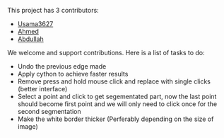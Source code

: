 This project has 3 contributors:

* [Usama3627](https://github.com/Usama3627)
* [Ahmed](https://github.com/Usama3627/live-wire/invitations)
* [Abdullah](https://github.com/M-Abd)

We welcome and support contributions. Here is a list of tasks to do:

* Undo the previous edge made
* Apply cython to achieve faster results
* Remove press and hold mouse click and replace with single clicks (better interface)
* Select a point and click to get segementated part, now the last point should become first point and we will only need to click once for the second segmentation
* Make the white border thicker (Perferably depending on the size of image)
